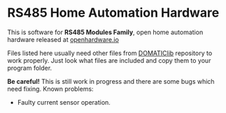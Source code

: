 # RS485 Home Automation Hardware

This is software for **RS485 Modules Family**, open home automation hardware released at [openhardware.io](https://www.openhardware.io/user/2098#view=projects)

Files listed here usually need other files from [DOMATIClib](https://github.com/feanor-anglin/DOMATIClib) repository to work properly. Just look what files are included and copy them to your program folder.

**Be careful!** This is still work in progress and there are some bugs which need fixing. Known problems:
- Faulty current sensor operation.
